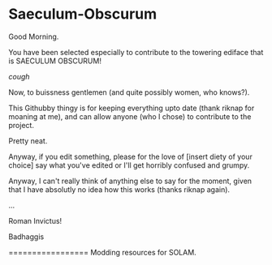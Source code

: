 Saeculum-Obscurum
=================

Good Morning.

You have been selected especially to contribute to the towering ediface that is SAECULUM OBSCURUM!

*cough*

Now, to buissness gentlemen (and quite possibly women, who knows?).

This Githubby thingy is for keeping everything upto date (thank riknap for moaning at me), and can allow anyone (who I chose) to contribute to the project.

Pretty neat.

Anyway, if you edit something, please for the love of [insert diety of your choice] say what you've edited or I'll get horribly confused and grumpy.

Anyway, I can't really think of anything else to say for the moment, given that I have absolutly no idea how this works (thanks riknap again).

...

Roman Invictus!

Badhaggis

=================
Modding resources for SOLAM.
